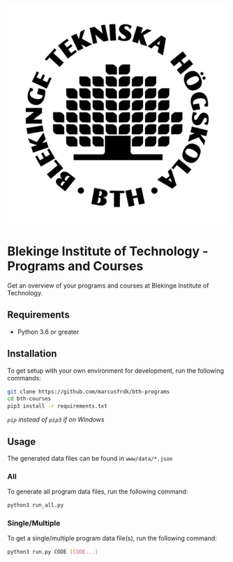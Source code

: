 <p align=center><img src="./assets/bth-logo.png" /></p>

# Blekinge Institute of Technology - Programs and Courses

Get an overview of your programs and courses at Blekinge Institute of Technology.

## Requirements

- Python 3.6 or greater

## Installation

To get setup with your own environment for development, run the following commands:

```bash
git clone https://github.com/marcusfrdk/bth-programs
cd bth-courses
pip3 install -r requirements.txt
```

_`pip` instead of `pip3` if on Windows_

## Usage

The generated data files can be found in `www/data/*.json`

### All

To generate all program data files, run the following command:

```bash
python3 run_all.py
```

### Single/Multiple

To get a single/multiple program data file(s), run the following command:

```bash
python3 run.py CODE [CODE...]
```
